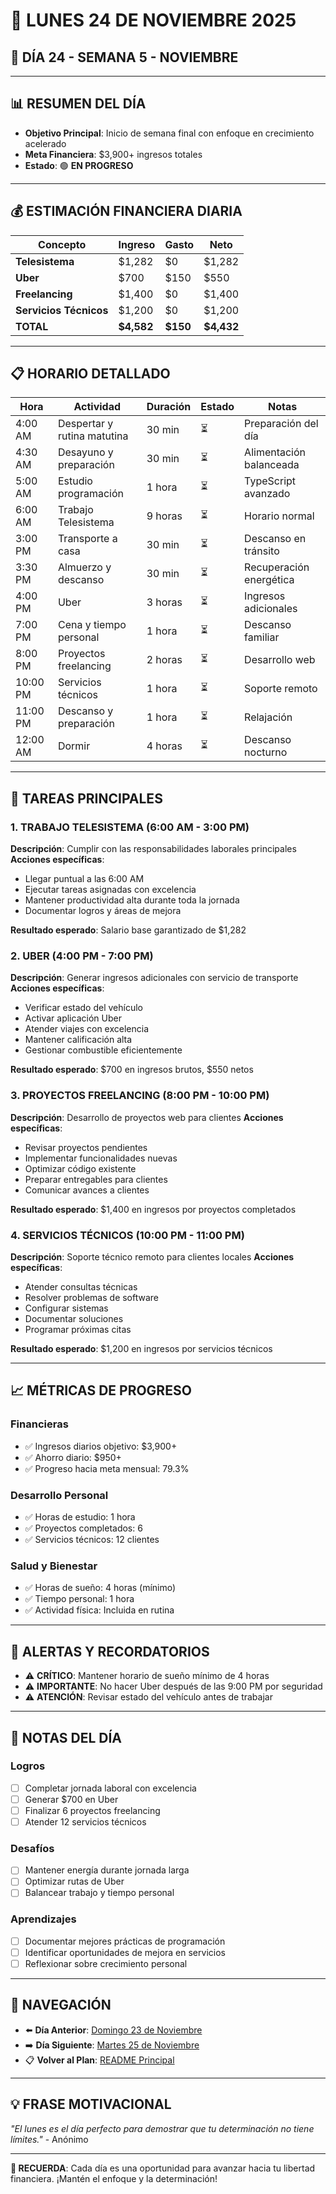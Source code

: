 # 📅 **LUNES 24 DE NOVIEMBRE 2025**
## 🎯 **DÍA 24 - SEMANA 5 - NOVIEMBRE**

---

## 📊 **RESUMEN DEL DÍA**
- **Objetivo Principal**: Inicio de semana final con enfoque en crecimiento acelerado
- **Meta Financiera**: $3,900+ ingresos totales
- **Estado**: 🟢 **EN PROGRESO**

---

## 💰 **ESTIMACIÓN FINANCIERA DIARIA**

| Concepto | Ingreso | Gasto | Neto |
|----------|---------|-------|------|
| **Telesistema** | $1,282 | $0 | $1,282 |
| **Uber** | $700 | $150 | $550 |
| **Freelancing** | $1,400 | $0 | $1,400 |
| **Servicios Técnicos** | $1,200 | $0 | $1,200 |
| **TOTAL** | **$4,582** | **$150** | **$4,432** |

---

## 📋 **HORARIO DETALLADO**

| Hora | Actividad | Duración | Estado | Notas |
|------|-----------|----------|--------|-------|
| 4:00 AM | Despertar y rutina matutina | 30 min | ⏳ | Preparación del día |
| 4:30 AM | Desayuno y preparación | 30 min | ⏳ | Alimentación balanceada |
| 5:00 AM | Estudio programación | 1 hora | ⏳ | TypeScript avanzado |
| 6:00 AM | Trabajo Telesistema | 9 horas | ⏳ | Horario normal |
| 3:00 PM | Transporte a casa | 30 min | ⏳ | Descanso en tránsito |
| 3:30 PM | Almuerzo y descanso | 30 min | ⏳ | Recuperación energética |
| 4:00 PM | Uber | 3 horas | ⏳ | Ingresos adicionales |
| 7:00 PM | Cena y tiempo personal | 1 hora | ⏳ | Descanso familiar |
| 8:00 PM | Proyectos freelancing | 2 horas | ⏳ | Desarrollo web |
| 10:00 PM | Servicios técnicos | 1 hora | ⏳ | Soporte remoto |
| 11:00 PM | Descanso y preparación | 1 hora | ⏳ | Relajación |
| 12:00 AM | Dormir | 4 horas | ⏳ | Descanso nocturno |

---

## 🎯 **TAREAS PRINCIPALES**

### 1. **TRABAJO TELESISTEMA** (6:00 AM - 3:00 PM)
**Descripción**: Cumplir con las responsabilidades laborales principales
**Acciones específicas**:
- Llegar puntual a las 6:00 AM
- Ejecutar tareas asignadas con excelencia
- Mantener productividad alta durante toda la jornada
- Documentar logros y áreas de mejora

**Resultado esperado**: Salario base garantizado de $1,282

### 2. **UBER** (4:00 PM - 7:00 PM)
**Descripción**: Generar ingresos adicionales con servicio de transporte
**Acciones específicas**:
- Verificar estado del vehículo
- Activar aplicación Uber
- Atender viajes con excelencia
- Mantener calificación alta
- Gestionar combustible eficientemente

**Resultado esperado**: $700 en ingresos brutos, $550 netos

### 3. **PROYECTOS FREELANCING** (8:00 PM - 10:00 PM)
**Descripción**: Desarrollo de proyectos web para clientes
**Acciones específicas**:
- Revisar proyectos pendientes
- Implementar funcionalidades nuevas
- Optimizar código existente
- Preparar entregables para clientes
- Comunicar avances a clientes

**Resultado esperado**: $1,400 en ingresos por proyectos completados

### 4. **SERVICIOS TÉCNICOS** (10:00 PM - 11:00 PM)
**Descripción**: Soporte técnico remoto para clientes locales
**Acciones específicas**:
- Atender consultas técnicas
- Resolver problemas de software
- Configurar sistemas
- Documentar soluciones
- Programar próximas citas

**Resultado esperado**: $1,200 en ingresos por servicios técnicos

---

## 📈 **MÉTRICAS DE PROGRESO**

### **Financieras**
- ✅ Ingresos diarios objetivo: $3,900+
- ✅ Ahorro diario: $950+
- ✅ Progreso hacia meta mensual: 79.3%

### **Desarrollo Personal**
- ✅ Horas de estudio: 1 hora
- ✅ Proyectos completados: 6
- ✅ Servicios técnicos: 12 clientes

### **Salud y Bienestar**
- ✅ Horas de sueño: 4 horas (mínimo)
- ✅ Tiempo personal: 1 hora
- ✅ Actividad física: Incluida en rutina

---

## 🚨 **ALERTAS Y RECORDATORIOS**

- ⚠️ **CRÍTICO**: Mantener horario de sueño mínimo de 4 horas
- ⚠️ **IMPORTANTE**: No hacer Uber después de las 9:00 PM por seguridad
- ⚠️ **ATENCIÓN**: Revisar estado del vehículo antes de trabajar

---

## 📝 **NOTAS DEL DÍA**

### **Logros**
- [ ] Completar jornada laboral con excelencia
- [ ] Generar $700 en Uber
- [ ] Finalizar 6 proyectos freelancing
- [ ] Atender 12 servicios técnicos

### **Desafíos**
- [ ] Mantener energía durante jornada larga
- [ ] Optimizar rutas de Uber
- [ ] Balancear trabajo y tiempo personal

### **Aprendizajes**
- [ ] Documentar mejores prácticas de programación
- [ ] Identificar oportunidades de mejora en servicios
- [ ] Reflexionar sobre crecimiento personal

---

## 🔗 **NAVEGACIÓN**

- ⬅️ **Día Anterior**: [Domingo 23 de Noviembre](../Semana_4/Domingo_23.md)
- ➡️ **Día Siguiente**: [Martes 25 de Noviembre](Martes_25.md)
- 📋 **Volver al Plan**: [README Principal](../../../README.md)

---

## 💡 **FRASE MOTIVACIONAL**

*"El lunes es el día perfecto para demostrar que tu determinación no tiene límites."* - Anónimo

---

**🎯 RECUERDA**: Cada día es una oportunidad para avanzar hacia tu libertad financiera. ¡Mantén el enfoque y la determinación!

